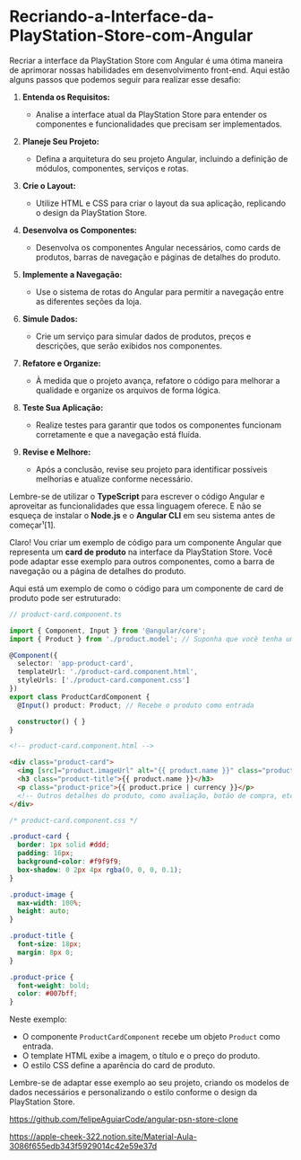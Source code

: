# Recriando-a-Interface-da-PlayStation-Store-com-Angular

Recriar a interface da PlayStation Store com Angular é uma ótima maneira de aprimorar nossas habilidades em desenvolvimento front-end. Aqui estão alguns passos que podemos seguir para realizar esse desafio:

1. **Entenda os Requisitos:**
   - Analise a interface atual da PlayStation Store para entender os componentes e funcionalidades que precisam ser implementados.

2. **Planeje Seu Projeto:**
   - Defina a arquitetura do seu projeto Angular, incluindo a definição de módulos, componentes, serviços e rotas.

3. **Crie o Layout:**
   - Utilize HTML e CSS para criar o layout da sua aplicação, replicando o design da PlayStation Store.

4. **Desenvolva os Componentes:**
   - Desenvolva os componentes Angular necessários, como cards de produtos, barras de navegação e páginas de detalhes do produto.

5. **Implemente a Navegação:**
   - Use o sistema de rotas do Angular para permitir a navegação entre as diferentes seções da loja.

6. **Simule Dados:**
   - Crie um serviço para simular dados de produtos, preços e descrições, que serão exibidos nos componentes.

7. **Refatore e Organize:**
   - À medida que o projeto avança, refatore o código para melhorar a qualidade e organize os arquivos de forma lógica.

8. **Teste Sua Aplicação:**
   - Realize testes para garantir que todos os componentes funcionam corretamente e que a navegação está fluída.

9. **Revise e Melhore:**
   - Após a conclusão, revise seu projeto para identificar possíveis melhorias e atualize conforme necessário.

Lembre-se de utilizar o **TypeScript** para escrever o código Angular e aproveitar as funcionalidades que essa linguagem oferece. E não se esqueça de instalar o **Node.js** e o **Angular CLI** em seu sistema antes de começar¹[1].

Claro! Vou criar um exemplo de código para um componente Angular que representa um **card de produto** na interface da PlayStation Store. Você pode adaptar esse exemplo para outros componentes, como a barra de navegação ou a página de detalhes do produto.

Aqui está um exemplo de como o código para um componente de card de produto pode ser estruturado:

```typescript
// product-card.component.ts

import { Component, Input } from '@angular/core';
import { Product } from './product.model'; // Suponha que você tenha um modelo de dados para produtos

@Component({
  selector: 'app-product-card',
  templateUrl: './product-card.component.html',
  styleUrls: ['./product-card.component.css']
})
export class ProductCardComponent {
  @Input() product: Product; // Recebe o produto como entrada

  constructor() { }
}
```

```html
<!-- product-card.component.html -->

<div class="product-card">
  <img [src]="product.imageUrl" alt="{{ product.name }}" class="product-image">
  <h3 class="product-title">{{ product.name }}</h3>
  <p class="product-price">{{ product.price | currency }}</p>
  <!-- Outros detalhes do produto, como avaliação, botão de compra, etc. -->
</div>
```

```css
/* product-card.component.css */

.product-card {
  border: 1px solid #ddd;
  padding: 16px;
  background-color: #f9f9f9;
  box-shadow: 0 2px 4px rgba(0, 0, 0, 0.1);
}

.product-image {
  max-width: 100%;
  height: auto;
}

.product-title {
  font-size: 18px;
  margin: 8px 0;
}

.product-price {
  font-weight: bold;
  color: #007bff;
}
```

Neste exemplo:
- O componente `ProductCardComponent` recebe um objeto `Product` como entrada.
- O template HTML exibe a imagem, o título e o preço do produto.
- O estilo CSS define a aparência do card de produto.

Lembre-se de adaptar esse exemplo ao seu projeto, criando os modelos de dados necessários e personalizando o estilo conforme o design da PlayStation Store. 

https://github.com/felipeAguiarCode/angular-psn-store-clone

https://apple-cheek-322.notion.site/Material-Aula-3086f655edb343f5929014c42e59e37d

